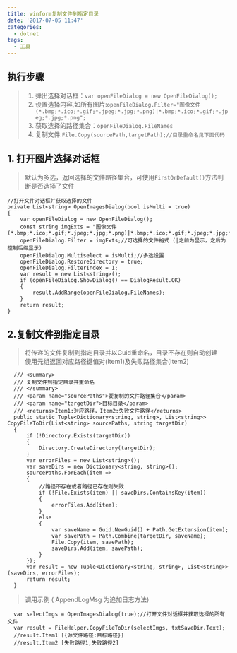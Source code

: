 ```yaml
---
title: winform复制文件到指定目录
date: '2017-07-05 11:47'
categories:
  - dotnet
tags: 
  - 工具
---
```

## 执行步骤

> 1. 弹出选择对话框：`var openFileDialog = new OpenFileDialog();`
> 2. 设置选择内容,如所有图片:`openFileDialog.Filter="图像文件 (*.bmp;*.ico;*.gif;*.jpeg;*.jpg;*.png)|*.bmp;*.ico;*.gif;*.jpeg;*.jpg;*.png";`
> 3. 获取选择的路径集合：`openFileDialog.FileNames`
> 4. 复制文件:`File.Copy(sourcePath,targetPath);//目录重命名见下面代码`

<!--more-->

## 1. 打开图片选择对话框
> 默认为多选，返回选择的文件路径集合，可使用`FirstOrDefault()`方法判断是否选择了文件

    //打开文件对话框并获取选择的文件
    private List<string> OpenImagesDialog(bool isMulti = true)
    {
        var openFileDialog = new OpenFileDialog();
        const string imgExts = "图像文件 (*.bmp;*.ico;*.gif;*.jpeg;*.jpg;*.png)|*.bmp;*.ico;*.gif;*.jpeg;*.jpg;*.png";
        openFileDialog.Filter = imgExts;//可选择的文件格式 (|之前为显示，之后为控制后缀显示)
        openFileDialog.Multiselect = isMulti;//多选设置
        openFileDialog.RestoreDirectory = true;
        openFileDialog.FilterIndex = 1;
        var result = new List<string>();
        if (openFileDialog.ShowDialog() == DialogResult.OK)
        {
            result.AddRange(openFileDialog.FileNames);
        }
        return result;
    }

## 2.复制文件到指定目录
> 将传递的文件复制到指定目录并以Guid重命名，目录不存在则自动创建     
> 使用元组返回对应路径键值对(Item1)及失败路径集合(Item2)


      /// <summary>
      /// 复制文件到指定目录并重命名
      /// </summary>
      /// <param name="sourcePaths">要复制的文件路径集合</param>
      /// <param name="targetDir">目标目录</param>
      /// <returns>Item1:对应路径，Item2:失败文件路径</returns>
      public static Tuple<Dictionary<string, string>, List<string>> CopyFileToDir(List<string> sourcePaths, string targetDir)
      {
          if (!Directory.Exists(targetDir))
          {
              Directory.CreateDirectory(targetDir);
          }
          var errorFiles = new List<string>();
          var saveDirs = new Dictionary<string, string>();
          sourcePaths.ForEach(item =>
          {
              //路径不存在或者路径已存在则失败
              if (!File.Exists(item) || saveDirs.ContainsKey(item))
              {
                  errorFiles.Add(item);
              }
              else
              {
                  var saveName = Guid.NewGuid() + Path.GetExtension(item);
                  var savePath = Path.Combine(targetDir, saveName);
                  File.Copy(item, savePath);
                  saveDirs.Add(item, savePath);
              }
          });
          var result = new Tuple<Dictionary<string, string>, List<string>>(saveDirs, errorFiles);
          return result;
      }

> 调用示例 ( AppendLogMsg 为追加日志方法)

      var selectImgs = OpenImagesDialog(true);//打开文件对话框并获取选择的所有文件
      var result = FileHelper.CopyFileToDir(selectImgs, txtSaveDir.Text);
      //result.Item1 [{源文件路径:目标路径}]
      //result.Item2 [失败路径1,失败路径2]

